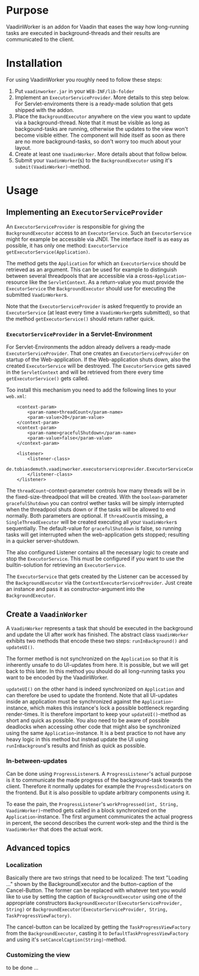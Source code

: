 # Purpose #
VaadinWorker is an addon for Vaadin that eases the way how long-running tasks are executed in background-threads and their results are communicated to the client.

# Installation #
For using VaadinWorker you roughly need to follow these steps:

1. Put `vaadinworker.jar` in your `WEB-INF/lib-folder`
2. Implement an `ExecutorServiceProvider`. More details to this step below. For Servlet-enviroments there is a ready-made solution that gets shipped with the addon.
3. Place the `BackgroundExecutor` anywhere on the view you want to update via a background-thread. Note that it must be visible as long as backgound-tasks are running, otherwise the updates to the view won't become visible either. The component will hide itself as soon as there are no more background-tasks, so don't worry too much about your layout.
4. Create at least one `VaadinWorker`. More details about that follow below.
5. Submit your `VaadinWorker`(s) to the `BackgroundExecutor` using it's `submit(VaadinWorker)`-method.

# Usage #
## Implementing an `ExecutorServiceProvider` ##
An `ExecutorServiceProvider` is responsible for giving the `BackgroundExecutor` access to an `ExecutorService`. Such an `ExecutorService` might for example be accessible via JNDI. The interface itself is as easy as possible, it has only one method: `ExecutorService getExecutorService(Application)`.

The method gets the `Application` for which an `ExecutorService` should be retrieved as an argument. This can be used for example to distinguish between several threadpools that are accessible via a cross-`Application`-resource like the `ServletContext`. As a return-value you must provide the `ExecutorService` the `BackgroundExecutor` should use for executing the submitted `VaadinWorker`s.

Note that the `ExecutorServiceProvider` is asked frequently to provide an `ExecutorService` (at least every time a `VaadinWorker`gets submitted), so that the method `getExecutorService()` should return rather quick.

### `ExecutorServiceProvider` in a Servlet-Environment ###
For Servlet-Environments the addon already delivers a ready-made `ExecutorServiceProvider`. That one creates an `ExecutorServiceProvider` on startup of the Web-application. If the Web-application shuts down, also the created `ExecutorService` will be destroyed. The `ExecutorService` gets saved in the `ServletContext` and will be retrieved from there every time `getExecutorService()` gets called.

Too install this mechanism you need to add the following lines to your `web.xml`:
```
	<context-param>
		<param-name>threadCount</param-name>
		<param-value>20</param-value>
	</context-param>
	<context-param>
		<param-name>gracefulShutdown</param-name>
		<param-value>false</param-value>
	</context-param>
	
	<listener>
		<listener-class>
			de.tobiasdemuth.vaadinworker.executorserviceprovider.ExecutorServiceContextListener
		</listener-class>
	</listener>
```
The `threadCount`-context-parameter controls how many threads will be in the fixed-size-threadpool that will be created. With the `boolean`-parameter `gracefulShutdown` you can control wether tasks will be simply interrupted when the threadpool shuts down or if the tasks will be allowed to end normally. Both parameters are optional. If `threadCount`is missing, a `SingleThreadExecutor` will be created executing all your `VaadinWorker`s sequentially. The default-value for `gracefulShutdown` is false, so running tasks will get interrupted when the web-application gets stopped; resulting in a quicker server-shutdown.

The also configured Listener contains all the necessary logic to create and stop the `ExecutorService`. This must be configured if you want to use the builtin-solution for retrieving an `ExecutorService`.

The `ExecutorService` that gets created by the Listener can be accessed by the `BackgroundExecutor` via the `ContextExecutorServiceProvider`. Just create an instance and pass it as constructor-argument into the `BackgroundExecutor`.

## Create a `VaadinWorker` ##
A `VaadinWorker` represents a task that should be executed in the background and update the UI after work has finished. The abstract class `VaadinWorker` exhibits two methods that encode these two steps: `runInBackground()` and `updateUI()`.

The former method is not synchronized on the `Application` so that it is inherently unsafe to do UI-updates from here. It is possible, but we will get back to this later. In this method you should do all long-running tasks you want to be encoded by the VaadinWorker.

`updateUI()` on the other hand is indeed synchronized on `Application` and can therefore be used to update the frontend. Note that all UI-updates inside an application must be synchronized against the `Application`-instance, which makes this instance's lock a possible bottleneck regarding render-times. It is therefore important to keep your `updateUI()`-method as short and quick as possible. You also need to be aware of possible deadlocks when accessing other code that might also be synchronized using the same `Application`-instance. It is a best practice to not have any heavy logic in this method but instead update the UI using `runInBackground`'s results and finish as quick as possible.

### In-between-updates ###
Can be done using `ProgressListener`s. A `ProgressListener`'s actual purpose is it to communicate the made progress of the background-task towards the client. Therefore it normally updates for example the `ProgressIndicator`s on the frontend. But it is also possible to update arbitrary components using it.

To ease the pain, the `ProgressListener`'s `workProgressed(int, String, VaadinWorker)`-method gets called in a block synchronized on the `Application`-instance. The first argument communicates the actual progress in percent, the second describes the current work-step and the third is the `VaadinWorker` that does the actual work.

## Advanced topics ##

### Localization ###
Basically there are two strings that need to be localized: The text "Loading ..." shown by the BackgroundExecutor and the button-caption of the Cancel-Button. The former can be replaced with whatever text you would like to use by setting the caption of `BackgroundExecutor` using one of the appropriate constructors `BackgroundExecutor(ExecutorServiceProvider, String)` or `BackgroundExecutor(ExecutorServiceProvider, String, TaskProgressViewFactory)`.

The cancel-button can be localized by getting the `TaskProgressViewFactory` from the `BackgroundExecutor`, casting it to `DefaultTaskProgressViewFactory` and using it's `setCancelCaption(String)`-method.

### Customizing the view ###
to be done ...